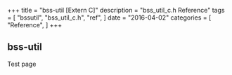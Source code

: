 +++
title = "bss-util [Extern C]"
description = "bss_util_c.h Reference"
tags = [
    "bssutil",
    "bss_util_c.h",
    "ref",
]
date = "2016-04-02"
categories = [
    "Reference",
]
+++

## bss-util

Test page